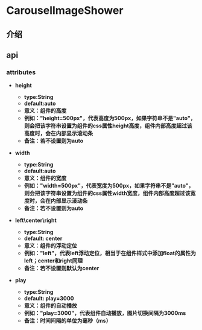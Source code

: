 # CarouselImageShower

## 介绍

## api

### attributes

* **height**

  * **type:String**
  * **default:auto**
  * **意义：组件的高度**
  * **例如："height=500px"，代表高度为500px，如果字符串不是"auto"，则会把该字符串设置为组件的css属性height高度，组件内部高度超过该高度时，会在内部显示滚动条**
  * **备注：若不设置则为auto**
* **width**

  * **type:String**
  * **default:auto**
  * **意义：组件的宽度**
  * **例如："width=500px"，代表宽度为500px，如果字符串不是"auto"，则会把该字符串设置为组件的css属性width宽度，组件内部高度超过该宽度时，会在内部显示滚动条**
  * **备注：若不设置则为auto**
* **left\center\right**

  * **type:String**
  * **default: center**
  * **意义：组件的浮动定位**
  * **例如："left"，代表left浮动定位，相当于在组件样式中添加float的属性为left；center和right同理**
  * **备注：若不设置则默认为center**
* **play**

  * **type:String**
  * **default: play=3000**
  * **意义：组件的自动播放**
  * **例如："play=3000"，代表组件自动播放，图片切换间隔为3000ms**
  * **备注：时间间隔的单位为毫秒（ms）**
